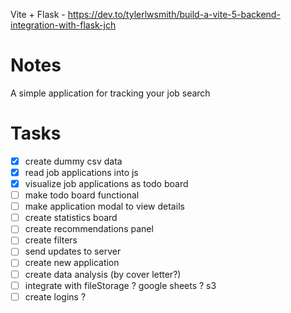 Vite + Flask - https://dev.to/tylerlwsmith/build-a-vite-5-backend-integration-with-flask-jch


# Notes
A simple application for tracking your job search

# Tasks
- [X] create dummy csv data
- [X] read job applications into js
- [X] visualize job applications as todo board
- [ ] make todo board functional
- [ ] make application modal to view details
- [ ] create statistics board
- [ ] create recommendations panel
- [ ] create filters
- [ ] send updates to server
- [ ] create new application
- [ ] create data analysis (by cover letter?)
- [ ] integrate with fileStorage ? google sheets ? s3
- [ ] create logins ?
